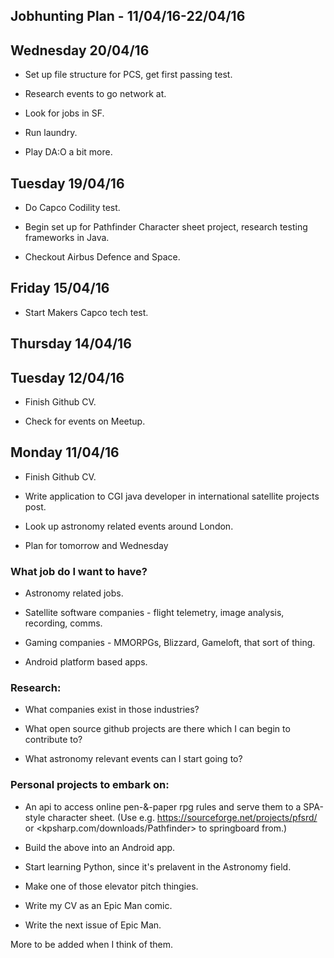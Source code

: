 ## Jobhunting Plan - 11/04/16-22/04/16

## Wednesday 20/04/16

* Set up file structure for PCS, get first passing test.

* Research events to go network at.

* Look for jobs in SF.

* Run laundry.

* Play DA:O a bit more.

## Tuesday 19/04/16

* Do Capco Codility test.

* Begin set up for Pathfinder Character sheet project, research testing frameworks in Java.

* Checkout Airbus Defence and Space.

## Friday 15/04/16

* Start Makers Capco tech test.

## Thursday 14/04/16


## Tuesday 12/04/16

* Finish Github CV.

* Check for events on Meetup.

## Monday 11/04/16

* Finish Github CV.

* Write application to CGI java developer in international satellite projects post.

* Look up astronomy related events around London.


* Plan for tomorrow and Wednesday

### What job do I want to have?

* Astronomy related jobs.

* Satellite software companies - flight telemetry, image analysis, recording, comms.

* Gaming companies - MMORPGs, Blizzard, Gameloft, that sort of thing.

* Android platform based apps.

### Research:

* What companies exist in those industries?

* What open source github projects are there which I can begin to contribute to?

* What astronomy relevant events can I start going to?

### Personal projects to embark on:

* An api to access online pen-&-paper rpg rules and serve them to a SPA-style character sheet.  (Use e.g. <https://sourceforge.net/projects/pfsrd/> or <kpsharp.com/downloads/Pathfinder> to springboard from.)

* Build the above into an Android app.

* Start learning Python, since it's prelavent in the Astronomy field.

* Make one of those elevator pitch thingies.

* Write my CV as an Epic Man comic.

* Write the next issue of Epic Man.

More to be added when I think of them.